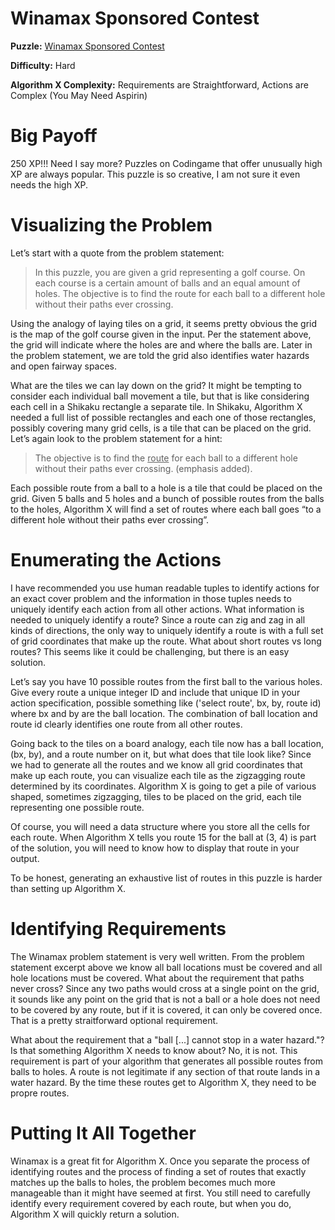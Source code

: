 # Winamax Sponsored Contest

__Puzzle:__ [Winamax Sponsored Contest](https://www.codingame.com/training/hard/winamax-sponsored-contest)

__Difficulty:__ Hard

__Algorithm X Complexity:__ Requirements are Straightforward, Actions are Complex (You May Need Aspirin)

# Big Payoff

250 XP!!! Need I say more? Puzzles on Codingame that offer unusually high XP are always popular. This puzzle is so creative, I am not sure it even needs the high XP.

# Visualizing the Problem

Let’s start with a quote from the problem statement:

> In this puzzle, you are given a grid representing a golf course. On each course is a certain amount of balls and an equal amount of holes. The objective is to find the route for each ball to a different hole without their paths ever crossing.

Using the analogy of laying tiles on a grid, it seems pretty obvious the grid is the map of the golf course given in the input. Per the statement above, the grid will indicate where the holes are and where the balls are. Later in the problem statement, we are told the grid also identifies water hazards and open fairway spaces.

What are the tiles we can lay down on the grid? It might be tempting to consider each individual ball movement a tile, but that is like considering each cell in a Shikaku rectangle a separate tile. In Shikaku, Algorithm X needed a full list of possible rectangles and each one of those rectangles, possibly covering many grid cells, is a tile that can be placed on the grid. Let’s again look to the problem statement for a hint:

>The objective is to find the <ins>route</ins> for each ball to a different hole without their paths ever crossing. (emphasis added).

Each possible route from a ball to a hole is a tile that could be placed on the grid. Given 5 balls and 5 holes and a bunch of possible routes from the balls to the holes, Algorithm X will find a set of routes where each ball goes “to a different hole without their paths ever crossing”.

# Enumerating the Actions

I have recommended you use human readable tuples to identify actions for an exact cover problem and the information in those tuples needs to uniquely identify each action from all other actions. What information is needed to uniquely identify a route? Since a route can zig and zag in all kinds of directions, the only way to uniquely identify a route is with a full set of grid coordinates that make up the route. What about short routes vs long routes? This seems like it could be challenging, but there is an easy solution.

Let’s say you have 10 possible routes from the first ball to the various holes. Give every route a unique integer ID and include that unique ID in your action specification, possible something like ('select route', bx, by, route id) where bx and by are the ball location. The combination of ball location and route id clearly identifies one route from all other routes. 

Going back to the tiles on a board analogy, each tile now has a ball location, (bx, by), and a route number on it, but what does that tile look like? Since we had to generate all the routes and we know all grid coordinates that make up each route, you can visualize each tile as the zigzagging route determined by its coordinates. Algorithm X is going to get a pile of various shaped, sometimes zigzagging, tiles to be placed on the grid, each tile representing one possible route.

Of course, you will need a data structure where you store all the cells for each route. When Algorithm X tells you route 15 for the ball at (3, 4) is part of the solution, you will need to know how to display that route in your output.

To be honest, generating an exhaustive list of routes in this puzzle is harder than setting up Algorithm X.

# Identifying Requirements

The Winamax problem statement is very well written. From the problem statement excerpt above we know all ball locations must be covered and all hole locations must be covered. What about the requirement that paths never cross? Since any two paths would cross at a single point on the grid, it sounds like any point on the grid that is not a ball or a hole does not need to be covered by any route, but if it is covered, it can only be covered once. That is a pretty straitforward optional requirement.

What about the requirement that a "ball [...] cannot stop in a water hazard."? Is that something Algorithm X needs to know about? No, it is not. This requirement is part of your algorithm that generates all possible routes from balls to holes. A route is not legitimate if any section of that route lands in a water hazard. By the time these routes get to Algorithm X, they need to be propre routes.

# Putting It All Together

Winamax is a great fit for Algorithm X. Once you separate the process of identifying routes and the process of finding a set of routes that exactly matches up the balls to holes, the problem becomes much more manageable than it might have seemed at first. You still need to carefully identify every requirement covered by each route, but when you do, Algorithm X will quickly return a solution.

